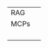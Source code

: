 

|      |     |
| ---- | --- |
| RAG  |     |
| MCPs |     |
|      |     |
|      |     |
|      |     |
|      |     |
